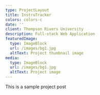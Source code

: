```yaml
---
type: ProjectLayout
title: InstruTracker
colors: colors-c
date: ''
client: Thompson Rivers University
description: Full-stack Web Application
featuredImage:
  type: ImageBlock
  url: /images/bg1.jpg
  altText: Project thumbnail image
media:
  type: ImageBlock
  url: /images/bg1.jpg
  altText: Project image
---
```

This is a sample project post
